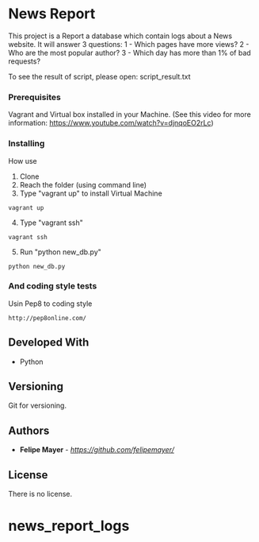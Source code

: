# News Report

This project is a Report a database which contain logs about a News website. It will answer 3 questions:
1 - Which pages have more views?
2 - Who are the most popular author?
3 - Which day has more than 1% of bad requests?

To see the result of script, please open: script_result.txt

### Prerequisites

Vagrant and Virtual box installed in your Machine. (See this video for more information: https://www.youtube.com/watch?v=djnqoEO2rLc)


### Installing

How use

1. Clone
2. Reach the folder (using command line)
3. Type "vagrant up" to install Virtual Machine
```
vagrant up
```
4. Type "vagrant ssh"
```
vagrant ssh
``` 
5. Run "python new_db.py"
```
python new_db.py
```

### And coding style tests

Usin Pep8 to coding style

```
http://pep8online.com/
```

## Developed With

* Python

## Versioning

Git for versioning.

## Authors

* **Felipe Mayer** - *https://github.com/felipemayer/* 

## License

There is no license.
# news_report_logs
